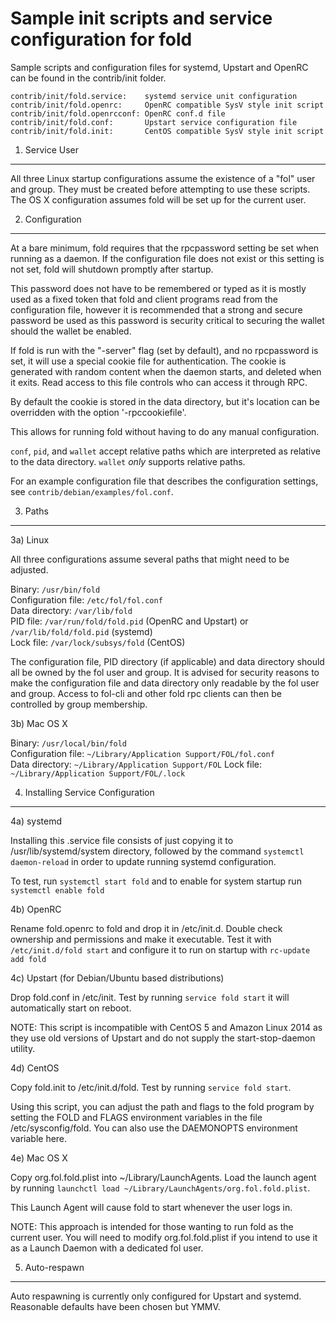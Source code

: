 Sample init scripts and service configuration for fold
==========================================================

Sample scripts and configuration files for systemd, Upstart and OpenRC
can be found in the contrib/init folder.

    contrib/init/fold.service:    systemd service unit configuration
    contrib/init/fold.openrc:     OpenRC compatible SysV style init script
    contrib/init/fold.openrcconf: OpenRC conf.d file
    contrib/init/fold.conf:       Upstart service configuration file
    contrib/init/fold.init:       CentOS compatible SysV style init script

1. Service User
---------------------------------

All three Linux startup configurations assume the existence of a "fol" user
and group.  They must be created before attempting to use these scripts.
The OS X configuration assumes fold will be set up for the current user.

2. Configuration
---------------------------------

At a bare minimum, fold requires that the rpcpassword setting be set
when running as a daemon.  If the configuration file does not exist or this
setting is not set, fold will shutdown promptly after startup.

This password does not have to be remembered or typed as it is mostly used
as a fixed token that fold and client programs read from the configuration
file, however it is recommended that a strong and secure password be used
as this password is security critical to securing the wallet should the
wallet be enabled.

If fold is run with the "-server" flag (set by default), and no rpcpassword is set,
it will use a special cookie file for authentication. The cookie is generated with random
content when the daemon starts, and deleted when it exits. Read access to this file
controls who can access it through RPC.

By default the cookie is stored in the data directory, but it's location can be overridden
with the option '-rpccookiefile'.

This allows for running fold without having to do any manual configuration.

`conf`, `pid`, and `wallet` accept relative paths which are interpreted as
relative to the data directory. `wallet` *only* supports relative paths.

For an example configuration file that describes the configuration settings,
see `contrib/debian/examples/fol.conf`.

3. Paths
---------------------------------

3a) Linux

All three configurations assume several paths that might need to be adjusted.

Binary:              `/usr/bin/fold`  
Configuration file:  `/etc/fol/fol.conf`  
Data directory:      `/var/lib/fold`  
PID file:            `/var/run/fold/fold.pid` (OpenRC and Upstart) or `/var/lib/fold/fold.pid` (systemd)  
Lock file:           `/var/lock/subsys/fold` (CentOS)  

The configuration file, PID directory (if applicable) and data directory
should all be owned by the fol user and group.  It is advised for security
reasons to make the configuration file and data directory only readable by the
fol user and group.  Access to fol-cli and other fold rpc clients
can then be controlled by group membership.

3b) Mac OS X

Binary:              `/usr/local/bin/fold`  
Configuration file:  `~/Library/Application Support/FOL/fol.conf`  
Data directory:      `~/Library/Application Support/FOL`
Lock file:           `~/Library/Application Support/FOL/.lock`

4. Installing Service Configuration
-----------------------------------

4a) systemd

Installing this .service file consists of just copying it to
/usr/lib/systemd/system directory, followed by the command
`systemctl daemon-reload` in order to update running systemd configuration.

To test, run `systemctl start fold` and to enable for system startup run
`systemctl enable fold`

4b) OpenRC

Rename fold.openrc to fold and drop it in /etc/init.d.  Double
check ownership and permissions and make it executable.  Test it with
`/etc/init.d/fold start` and configure it to run on startup with
`rc-update add fold`

4c) Upstart (for Debian/Ubuntu based distributions)

Drop fold.conf in /etc/init.  Test by running `service fold start`
it will automatically start on reboot.

NOTE: This script is incompatible with CentOS 5 and Amazon Linux 2014 as they
use old versions of Upstart and do not supply the start-stop-daemon utility.

4d) CentOS

Copy fold.init to /etc/init.d/fold. Test by running `service fold start`.

Using this script, you can adjust the path and flags to the fold program by
setting the FOLD and FLAGS environment variables in the file
/etc/sysconfig/fold. You can also use the DAEMONOPTS environment variable here.

4e) Mac OS X

Copy org.fol.fold.plist into ~/Library/LaunchAgents. Load the launch agent by
running `launchctl load ~/Library/LaunchAgents/org.fol.fold.plist`.

This Launch Agent will cause fold to start whenever the user logs in.

NOTE: This approach is intended for those wanting to run fold as the current user.
You will need to modify org.fol.fold.plist if you intend to use it as a
Launch Daemon with a dedicated fol user.

5. Auto-respawn
-----------------------------------

Auto respawning is currently only configured for Upstart and systemd.
Reasonable defaults have been chosen but YMMV.
